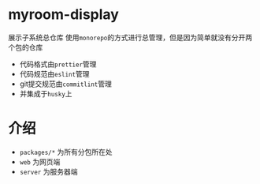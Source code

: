 # myroom-display
展示子系统总仓库
使用`monorepo`的方式进行总管理，但是因为简单就没有分开两个包的仓库
* 代码格式由`prettier`管理
* 代码规范由`eslint`管理
* git提交规范由`commitlint`管理
* 并集成于`husky`上

# 介绍
* `packages/*` 为所有分包所在处
* `web` 为网页端
* `server` 为服务器端
